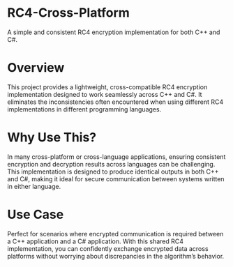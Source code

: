 # RC4-Cross-Platform
A simple and consistent RC4 encryption implementation for both C++ and C#.

# Overview
This project provides a lightweight, cross-compatible RC4 encryption implementation designed to work seamlessly across C++ and C#. It eliminates the inconsistencies often encountered when using different RC4 implementations in different programming languages.

# Why Use This?
In many cross-platform or cross-language applications, ensuring consistent encryption and decryption results across languages can be challenging. This implementation is designed to produce identical outputs in both C++ and C#, making it ideal for secure communication between systems written in either language.

# Use Case
Perfect for scenarios where encrypted communication is required between a C++ application and a C# application. With this shared RC4 implementation, you can confidently exchange encrypted data across platforms without worrying about discrepancies in the algorithm’s behavior.
